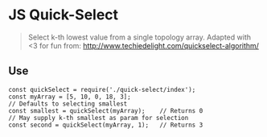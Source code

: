 # JS Quick-Select
> Select k-th lowest value from a single topology array.
> Adapted with <3 for fun from:
> http://www.techiedelight.com/quickselect-algorithm/

## Use

```JS
const quickSelect = require('./quick-select/index');
const myArray = [5, 10, 0, 18, 3];
// Defaults to selecting smallest
const smallest = quickSelect(myArray);    // Returns 0
// May supply k-th smallest as param for selection
const second = quickSelect(myArray, 1);   // Returns 3
```